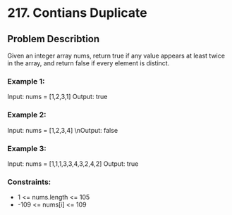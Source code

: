 # 217. Contians Duplicate
## Problem Describtion
Given an integer array nums, return true if any value appears at least twice in the array, and return false if every element is distinct.

### Example 1:
Input: nums = [1,2,3,1]
Output: true
### Example 2:
Input: nums = [1,2,3,4]
\nOutput: false

### Example 3:
Input: nums = [1,1,1,3,3,4,3,2,4,2]
Output: true

### Constraints:
- 1 <= nums.length <= 105
- -109 <= nums[i] <= 109
